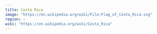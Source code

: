 ```yaml
---
title: Costa Rica
image: "https://en.wikipedia.org/wiki/File:Flag_of_Costa_Rica.svg"
region: ~
wiki: "https://en.wikipedia.org/wiki/Costa_Rica"
---
```

